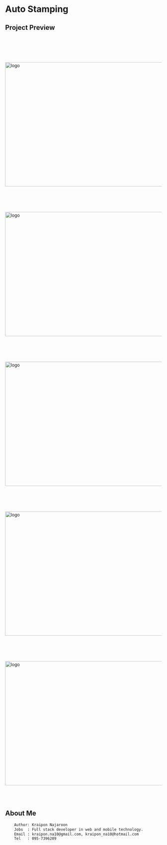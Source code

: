 # Auto Stamping

## Project Preview

<br/><br/>

<div style="width:100%; margin-top:3rem;display:flex;justify-content:center;">
  <image 
    src="./images/SoftWare.bmp"
    alt="logo"
    width="650px"
    height="400px"
  />
</div>
<br/><br/>

<div style="width:100%; margin-top:3rem;display:flex;justify-content:center;">
  <image 
    src="./images/DSCF4479.JPG"
    alt="logo"
    width="650px"
    height="400px"
  />
</div>
<br/><br/>

<div style="width:100%; margin-top:3rem;display:flex;justify-content:center;">
  <image 
    src="./images/DSCF4481.JPG"
    alt="logo"
    width="650px"
    height="400px"
  />
</div>
<br/><br/>

<div style="width:100%; margin-top:3rem;display:flex;justify-content:center;">
  <image 
    src="./images/DSCF4482.JPG"
    alt="logo"
    width="650px"
    height="400px"
  />
</div>
<br/><br/>

<div style="width:100%; margin-top:3rem;display:flex;justify-content:center;">
  <image 
    src="./images/Machine.JPG"
    alt="logo"
    width="650px"
    height="400px"
  />
</div>

<br/><br/>

## About Me

```bash
    Author: Kraipon Najaroon
    Jobs  : Full stack developer in web and mobile technology.
    Email : kraipon.na10@gmail.com, kraipon_na10@hotmail.com
    Tel   : 095-7396209
```

